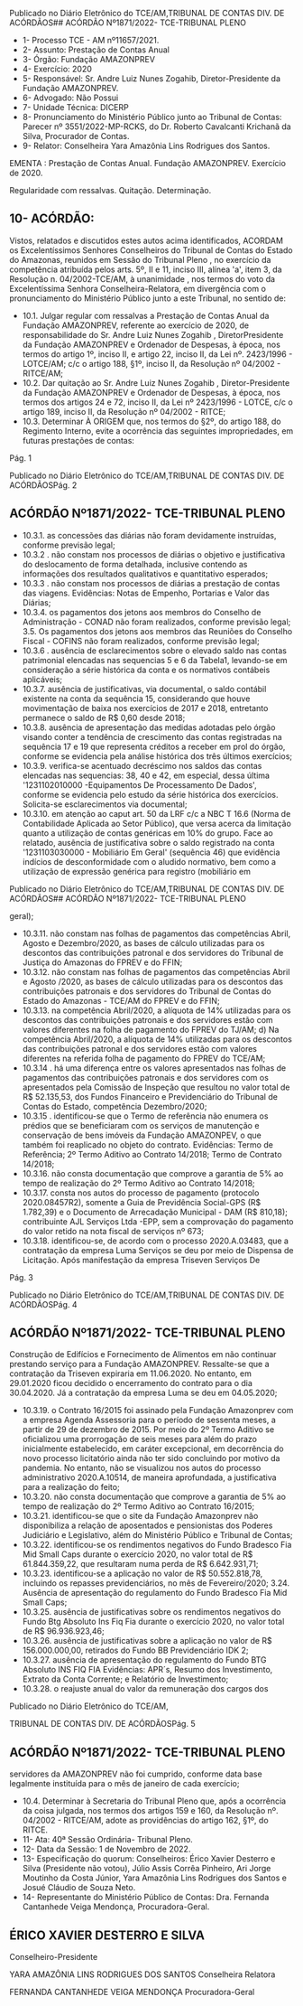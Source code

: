 Publicado  no  Diário  Eletrônico do TCE/AM,TRIBUNAL DE CONTAS DIV. DE ACÓRDÃOS## ACÓRDÃO Nº1871/2022- TCE-TRIBUNAL PLENO

- 1- Processo TCE - AM nº11657/2021.
- 2- Assunto: Prestação de Contas Anual
- 3- Órgão: Fundação AMAZONPREV
- 4- Exercício: 2020
- 5- Responsável: Sr. Andre  Luiz  Nunes  Zogahib,    Diretor-Presidente  da  Fundação AMAZONPREV.
- 6- Advogado: Não Possui
- 7- Unidade Técnica: DICERP
- 8- Pronunciamento  do  Ministério  Público  junto  ao  Tribunal  de  Contas: Parecer  nº 3551/2022-MP-RCKS,  do  Dr.  Roberto  Cavalcanti  Krichanã  da  Silva,  Procurador  de Contas.
- 9- Relator: Conselheira Yara Amazônia Lins Rodrigues dos Santos.

EMENTA : Prestação  de  Contas  Anual.  Fundação AMAZONPREV. Exercício de 2020.

Regularidade com ressalvas. Quitação. Determinação.

## 10-  ACÓRDÃO:

Vistos, relatados e discutidos estes autos acima identificados, ACORDAM os Excelentíssimos Senhores Conselheiros do Tribunal de Contas do Estado do Amazonas, reunidos em Sessão do Tribunal Pleno , no exercício da competência atribuída pelos arts. 5º, II e 11, inciso III, alínea 'a', item 3, da Resolução n. 04/2002-TCE/AM, à unanimidade , nos  termos  do  voto  da  Excelentíssima  Senhora  Conselheira-Relatora, em  divergência com o pronunciamento do Ministério Público junto a este Tribunal, no sentido de:

- 10.1. Julgar  regular  com  ressalvas a  Prestação  de  Contas  Anual  da Fundação AMAZONPREV, referente ao exercício de 2020, de responsabilidade do Sr. Andre Luiz Nunes Zogahib , DiretorPresidente da Fundação AMAZONPREV e Ordenador de Despesas, à época, nos termos do artigo 1º, inciso II, e artigo 22, inciso II, da Lei nº. 2423/1996 - LOTCE/AM; c/c o artigo 188, §1º, inciso II, da Resolução nº 04/2002 - RITCE/AM;
- 10.2. Dar  quitação ao Sr. Andre  Luiz  Nunes  Zogahib , Diretor-Presidente da Fundação AMAZONPREV e Ordenador de Despesas, à época, nos termos dos artigos 24 e 72, inciso II, da Lei nº 2423/1996 - LOTCE, c/c o artigo 189, inciso II, da Resolução nº 04/2002 - RITCE;
- 10.3. Determinar À  ORIGEM que,  nos  termos  do  §2º,  do  artigo  188,  do Regimento Interno, evite a ocorrência das seguintes impropriedades, em futuras prestações de contas:

Pág. 1

Publicado  no  Diário  Eletrônico do TCE/AM,TRIBUNAL DE CONTAS DIV. DE ACÓRDÃOSPág. 2

## ACÓRDÃO Nº1871/2022- TCE-TRIBUNAL PLENO

- 10.3.1. as  concessões  das  diárias  não  foram  devidamente  instruídas, conforme previsão legal;
- 10.3.2 . não constam nos processos de diárias o objetivo e justificativa do deslocamento  de  forma  detalhada,  inclusive  contendo  as  informações dos resultados qualitativos e quantitativo esperados;
- 10.3.3 . não constam nos processos de diárias a prestação de contas das viagens. Evidências: Notas de Empenho, Portarias e Valor das Diárias;
- 10.3.4. os  pagamentos  dos  jetons  aos  membros  do  Conselho  de Administração - CONAD não foram realizados, conforme previsão legal; 3.5. Os pagamentos dos jetons aos membros das Reuniões do Conselho Fiscal - COFINS não foram realizados, conforme previsão legal;
- 10.3.6 .  ausência de esclarecimentos sobre o elevado saldo nas contas patrimonial elencadas nas sequencias 5 e 6 da Tabela1, levando-se em consideração  a  série  histórica  da  conta  e  os  normativos  contábeis aplicáveis;
- 10.3.7. ausência  de  justificativas, via documental,  o  saldo  contábil existente na conta da sequência 15, considerando que houve movimentação  de  baixa  nos  exercícios  de  2017  e  2018,  entretanto permanece o saldo de R$ 0,60 desde 2018;
- 10.3.8. ausência  de  apresentação  das  medidas  adotadas  pelo  órgão visando  conter  a  tendência  de  crescimento  das  contas  registradas  na sequência 17 e 19 que representa créditos a receber em prol do órgão, conforme se evidencia pela análise histórica dos três últimos exercícios;
- 10.3.9. verifica-se acentuado decréscimo nos saldos das contas elencadas  nas  sequencias:  38,  40  e  42,  em  especial,  dessa  última '1231102010000 -Equipamentos De Processamento De Dados', conforme  se  evidencia  pelo  estudo  da  série  histórica  dos  exercícios. Solicita-se esclarecimentos via documental;
- 10.3.10. em atenção ao caput art. 50 da LRF c/c a NBC T 16.6 (Norma de  Contabilidade  Aplicada  ao  Setor  Público),  que  versa  acerca  da limitação  quanto  a  utilização  de  contas  genéricas  em  10%  do  grupo. Face ao relatado,  ausência  de  justificativa  sobre  o  saldo  registrado  na conta  '1231103030000  -  Mobiliário  Em  Geral'  (sequência  46)  que evidência  indícios  de  desconformidade  com  o  aludido  normativo,  bem como  a  utilização  de  expressão  genérica  para  registro  (mobiliário  em

Publicado  no  Diário  Eletrônico do TCE/AM,TRIBUNAL DE CONTAS DIV. DE ACÓRDÃOS## ACÓRDÃO Nº1871/2022- TCE-TRIBUNAL PLENO

geral);

- 10.3.11. não constam nas folhas de pagamentos das competências Abril, Agosto  e  Dezembro/2020,  as  bases  de  cálculo  utilizadas  para  os descontos  das  contribuições  patronal  e  dos  servidores  do  Tribunal  de Justiça do Amazonas do FPREV e do FFIN;
- 10.3.12. não constam nas folhas de pagamentos das competências Abril e  Agosto  /2020,  as  bases  de  cálculo  utilizadas  para  os  descontos  das contribuições  patronais  e  dos  servidores  do  Tribunal  de  Contas  do Estado do Amazonas - TCE/AM do FPREV e do FFIN;
- 10.3.13. na competência Abril/2020, a alíquota de 14% utilizadas para os descontos  das  contribuições  patronais  e  dos  servidores  estão  com valores  diferentes  na folha  de  pagamento  do  FPREV do TJ/AM;  d) Na competência Abril/2020, a alíquota de 14% utilizadas para os descontos das contribuições patronal e dos servidores estão com valores diferentes na referida folha de pagamento do FPREV do TCE/AM;
- 10.3.14 .  há uma diferença entre os valores apresentados nas folhas de pagamentos  das  contribuições  patronais  e  dos  servidores  com  os apresentados pela Comissão de Inspeção que resultou no valor total de R$  52.135,53,  dos  Fundos  Financeiro  e  Previdenciário  do  Tribunal  de Contas do Estado, competência Dezembro/2020;
- 10.3.15 . identificou-se  que  o  Termo  de  referência  não  enumera  os prédios que se beneficiaram com  os serviços de manutenção  e conservação  de  bens  imóveis  da  Fundação  AMAZONPEV,  o  que também  foi  reaplicado  no  objeto  do  contrato.  Evidências:  Termo  de Referência;  2º  Termo  Aditivo  ao  Contrato  14/2018;  Termo  de  Contrato 14/2018;
- 10.3.16. não consta documentação que comprove a garantia de 5% ao tempo de realização do 2º Termo Aditivo ao Contrato 14/2018;
- 10.3.17. consta nos autos do processo de pagamento  (protocolo 2020.08457R2), somente a Guia de Previdência Social-GPS (R$ 1.782,39) e o Documento de Arrecadação Municipal - DAM (R$ 810,18); contribuinte AJL Serviços Ltda -EPP, sem a comprovação do pagamento do valor retido na nota fiscal de serviços nº 673;
- 10.3.18. identificou-se, de acordo com o processo 2020.A.03483, que a contratação da empresa Luma Serviços se deu por meio de Dispensa de Licitação. Após manifestação da empresa Triseven Serviços De

Pág. 3

Publicado  no  Diário  Eletrônico do TCE/AM,TRIBUNAL DE CONTAS DIV. DE ACÓRDÃOSPág. 4

## ACÓRDÃO Nº1871/2022- TCE-TRIBUNAL PLENO

Construção de Edifícios e Fornecimento de Alimentos em não continuar prestando serviço para a Fundação AMAZONPREV. Ressalte-se que a contratação  da  Triseven  expiraria  em  11.06.2020.  No  entanto,  em 29.01.2020  ficou  decidido  o  encerramento  do  contrato  para  o  dia 30.04.2020. Já a contratação da empresa Luma se deu em 04.05.2020;

- 10.3.19. o  Contrato  16/2015  foi  assinado  pela  Fundação  Amazonprev com a empresa Agenda Assessoria para o período de sessenta meses, a partir  de  29  de  dezembro  de  2015.  Por  meio  do  2º  Termo  Aditivo  se oficializou uma  prorrogação de seis meses  para além do prazo inicialmente  estabelecido,  em  caráter  excepcional,  em  decorrência  do novo  processo  licitatório  ainda  não  ter  sido  concluindo  por  motivo  da pandemia.  No  entanto,  não  se  visualizou nos  autos  do  processo administrativo  2020.A.10514,  de  maneira  aprofundada,  a  justificativa para a realização do feito;
- 10.3.20. não consta documentação que comprove a garantia de 5% ao tempo de realização do 2º Termo Aditivo ao Contrato 16/2015;
- 10.3.21. identificou-se que o site da Fundação Amazonprev  não disponibiliza  a  relação  de  aposentados  e  pensionistas  dos  Poderes Judiciário e Legislativo, além do Ministério Público e Tribunal de Contas;
- 10.3.22. identificou-se os rendimentos negativos do Fundo Bradesco Fia Mid  Small  Caps  durante  o  exercício 2020,  no  valor total de  R$ 61.844.359,22, que resultaram numa perda de R$ 6.642.931,71;
- 10.3.23. identificou-se a aplicação no valor de  R$  50.552.818,78, incluindo os repasses previdenciários, no mês de Fevereiro/2020; 3.24. Ausência de apresentação do regulamento do Fundo Bradesco Fia Mid Small Caps;
- 10.3.25. ausência  de  justificativas  sobre  os  rendimentos  negativos  do Fundo Btg Absoluto Ins Fiq Fia durante o exercício 2020, no valor total de R$ 96.936.923,46;
- 10.3.26. ausência  de  justificativas  sobre  a  aplicação  no  valor  de  R$ 156.000.000,00, retirados do Fundo BB Previdenciário IDK 2;
- 10.3.27. ausência  de  apresentação  do  regulamento  do  Fundo  BTG Absoluto  INS  FIQ  FIA  Evidências:  APR´s,  Resumo  dos  Investimento, Extrato da Conta Corrente; e Relatório de Investimento;
- 10.3.28. o  reajuste  anual  do  valor  da  remuneração  dos  cargos  dos

Publicado  no  Diário  Eletrônico do TCE/AM,

TRIBUNAL DE CONTAS DIV. DE ACÓRDÃOSPág. 5

## ACÓRDÃO Nº1871/2022- TCE-TRIBUNAL PLENO

servidores  da  AMAZONPREV  não  foi  cumprido,  conforme  data  base legalmente instituída para o mês de janeiro de cada exercício;

- 10.4. Determinar à  Secretaria do Tribunal Pleno que, após a ocorrência da coisa  julgada,  nos  termos  dos  artigos  159  e  160,  da  Resolução  nº. 04/2002  -  RITCE/AM,  adote  as  providências  do  artigo  162, §1º, do RITCE.
- 11-  Ata: 40ª Sessão Ordinária- Tribunal Pleno.
- 12-  Data da Sessão: 1 de Novembro de 2022.
- 13-  Especificação do quorum: Conselheiros: Érico Xavier Desterro e Silva (Presidente não votou), Júlio Assis Corrêa Pinheiro, Ari Jorge Moutinho da Costa Júnior, Yara Amazônia Lins Rodrigues dos Santos e Josué Cláudio de Souza Neto.
- 14-  Representante do Ministério Público de Contas: Dra. Fernanda Cantanhede Veiga Mendonça, Procuradora-Geral.

## ÉRICO XAVIER DESTERRO E SILVA

Conselheiro-Presidente

YARA AMAZÔNIA LINS RODRIGUES DOS SANTOS Conselheira Relatora

FERNANDA CANTANHEDE VEIGA MENDONÇA Procuradora-Geral